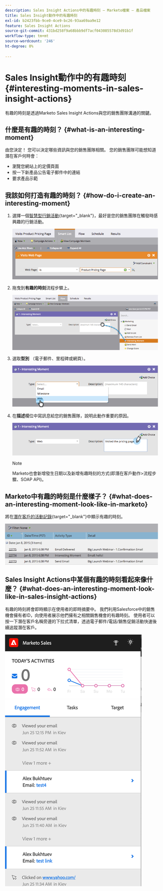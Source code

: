 ```yaml
---
description: Sales Insight Actions中的有趣時刻 — Marketo檔案 — 產品檔案
title: Sales Insight動作中的有趣時刻
exl-id: b2423fbb-9ce0-4ce9-bc26-93aa69aa9e12
feature: Sales Insight Actions
source-git-commit: 431bd258f9a68bbb9df7acf043085578d3d91b1f
workflow-type: tm+mt
source-wordcount: '246'
ht-degree: 0%

---
```


# Sales Insight動作中的有趣時刻 {#interesting-moments-in-sales-insight-actions}

有趣的時刻是透過Marketo Sales Insight Actions與您的銷售團隊溝通的關鍵。

## 什麼是有趣的時刻？ {#what-is-an-interesting-moment}

由您決定！ 您可以決定哪些資訊與您的銷售團隊相關。 您的銷售團隊可能想知道潛在客戶何時會：

* 瀏覽您網站上的定價頁面
* 按一下新產品公告電子郵件中的連結
* 要求產品示範

## 我該如何打造有趣的時刻？ {#how-do-i-create-an-interesting-moment}

1. 選擇一個[智慧型行銷活動](/help/marketo/product-docs/core-marketo-concepts/smart-campaigns/understanding-smart-campaigns.md){target="_blank"}，最好是您的銷售團隊在觸發時感興趣的行銷活動。

   ![](assets/interesting-moments-in-sales-insight-actions-1.png)

1. 拖曳到&#x200B;**有趣的時刻**&#x200B;流程步驟上。

   ![](assets/interesting-moments-in-sales-insight-actions-2.png)

1. 選取&#x200B;**型別** （電子郵件、里程碑或網頁）。

   ![](assets/interesting-moments-in-sales-insight-actions-3.png)

1. 在&#x200B;**描述**&#x200B;欄位中寫訊息給您的銷售團隊，說明此動作重要的原因。

   ![](assets/interesting-moments-in-sales-insight-actions-4.png)

   >[!NOTE]
   >
   >Marketo也會新增發生日期以及新增有趣時刻的方式(即潛在客戶動作>流程步驟、SOAP API)。

## Marketo中有趣的時刻是什麼樣子？  {#what-does-an-interesting-moment-look-like-in-marketo}

將在[潛在客戶的活動記錄](/help/marketo/product-docs/core-marketo-concepts/smart-lists-and-static-lists/managing-people-in-smart-lists/using-the-person-detail-page.md){target="_blank"}中顯示有趣的時刻。

![](assets/interesting-moments-in-sales-insight-actions-5.png)

## Sales Insight Actions中某個有趣的時刻看起來像什麼？ {#what-does-an-interesting-moment-look-like-in-sales-insight-actions}

有趣的時刻將會即時顯示在使用者的即時摘要中。 我們利用Salesforce中的銷售機會擁有者ID，向使用者展示他們擁有之相關銷售機會的有趣時刻。 使用者可以按一下潛在客戶名稱旁邊的下拉式清單，透過電子郵件/電話/銷售促銷活動快速後續追蹤潛在客戶。

![](assets/interesting-moments-in-sales-insight-actions-6.png)
